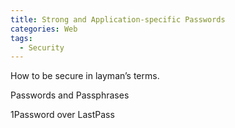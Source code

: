 ```yaml
---
title: Strong and Application-specific Passwords
categories: Web
tags:
  - Security
---
```

How to be secure in layman’s terms.

Passwords and Passphrases

1Password over LastPass
